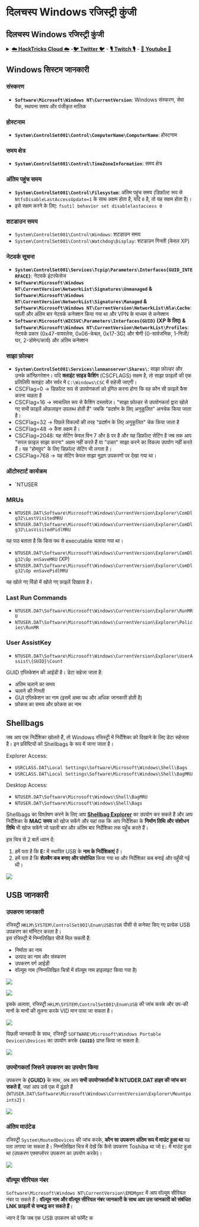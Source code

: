 # दिलचस्प Windows रजिस्ट्री कुंजी

## दिलचस्प Windows रजिस्ट्री कुंजी

<details>

<summary><a href="https://cloud.hacktricks.xyz/pentesting-cloud/pentesting-cloud-methodology"><strong>☁️ HackTricks Cloud ☁️</strong></a> -<a href="https://twitter.com/hacktricks_live"><strong>🐦 Twitter 🐦</strong></a> - <a href="https://www.twitch.tv/hacktricks_live/schedule"><strong>🎙️ Twitch 🎙️</strong></a> - <a href="https://www.youtube.com/@hacktricks_LIVE"><strong>🎥 Youtube 🎥</strong></a></summary>

* क्या आप एक **साइबर सुरक्षा कंपनी** में काम करते हैं? क्या आप अपनी **कंपनी को HackTricks में विज्ञापित** देखना चाहते हैं? या क्या आपको **PEASS के नवीनतम संस्करण या HackTricks को PDF में डाउनलोड करने का उपयोग** करने की आवश्यकता है? [**सदस्यता योजनाएं**](https://github.com/sponsors/carlospolop) की जांच करें!
* [**The PEASS Family**](https://opensea.io/collection/the-peass-family) की खोज करें, हमारा विशेष संग्रह [**NFTs**](https://opensea.io/collection/the-peass-family)
* [**आधिकारिक PEASS & HackTricks swag**](https://peass.creator-spring.com) प्राप्त करें
* **शामिल हों** [**💬**](https://emojipedia.org/speech-balloon/) [**Discord समूह**](https://discord.gg/hRep4RUj7f) या [**टेलीग्राम समूह**](https://t.me/peass) या मुझे **Twitter** पर **फ़ॉलो** करें [**🐦**](https://github.com/carlospolop/hacktricks/tree/7af18b62b3bdc423e11444677a6a73d4043511e9/\[https:/emojipedia.org/bird/README.md)[**@carlospolopm**](https://twitter.com/hacktricks\_live)**.**
* **अपने हैकिंग ट्रिक्स को** [**hacktricks रेपो**](https://github.com/carlospolop/hacktricks) **और** [**hacktricks-cloud रेपो**](https://github.com/carlospolop/hacktricks-cloud) **में पीआर जमा करके अपना योगदान दें।**

</details>

## **Windows सिस्टम जानकारी**

### संस्करण

* **`Software\Microsoft\Windows NT\CurrentVersion`**: Windows संस्करण, सेवा पैक, स्थापना समय और पंजीकृत मालिक

### होस्टनाम

* **`System\ControlSet001\Control\ComputerName\ComputerName`**: होस्टनाम

### समय क्षेत्र

* **`System\ControlSet001\Control\TimeZoneInformation`**: समय क्षेत्र

### अंतिम पहुंच समय

* **`System\ControlSet001\Control\Filesystem`**: अंतिम पहुंच समय (डिफ़ॉल्ट रूप से `NtfsDisableLastAccessUpdate=1` के साथ अक्षम होता है, यदि `0` है, तो यह सक्षम होता है)।
* इसे सक्षम करने के लिए: `fsutil behavior set disablelastaccess 0`

### शटडाउन समय

* `System\ControlSet001\Control\Windows`: शटडाउन समय
* `System\ControlSet001\Control\Watchdog\Display`: शटडाउन गिनती (केवल XP)

### नेटवर्क सूचना

* **`System\ControlSet001\Services\Tcpip\Parameters\Interfaces{GUID_INTERFACE}`**: नेटवर्क इंटरफेसेज
* **`Software\Microsoft\Windows NT\CurrentVersion\NetworkList\Signatures\Unmanaged` & `Software\Microsoft\Windows NT\CurrentVersion\NetworkList\Signatures\Managed` & `Software\Microsoft\Windows NT\CurrentVersion\NetworkList\Nla\Cache`**: पहली और अंतिम बार नेटवर्क कनेक्शन किया गया था और VPN के माध्यम से कनेक्शन
* **`Software\Microsoft\WZCSVC\Parameters\Interfaces{GUID}` (XP के लिए) & `Software\Microsoft\Windows NT\CurrentVersion\NetworkList\Profiles`**: नेटवर्क प्रकार (0x47-वायरलेस, 0x06-केबल, 0x17-3G) और श्रेणी (0-सार्वजनिक, 1-निजी/घर, 2-डोमेन/कार्य) और अंतिम कनेक्शन

### साझा फ़ोल्डर

* **`System\ControlSet001\Services\lanmanserver\Shares\`**: साझा फ़ोल्डर और उनके कॉन्फ़िगरेशन। यदि **क्लाइंट साइड कैशिंग** (CSCFLAGS) सक्षम है, तो साझा फ़ाइलों की एक प्रतिलिपि क्लाइंट और सर्वर में `C:\Windows\CSC` में सहेजी जाएगी।
* CSCFlag=0 -> डिफ़ॉल्ट रूप से उपयोगकर्ता को इंगित करना होगा कि वह कौन सी फ़ाइलें कैश करना चाहता है
* CSCFlag=16 -> स्वचालित रूप से कैशिंग दस्तावेज़। "साझा फ़ोल्डर से उपयोगकर्ता द्वारा खोले गए सभी फ़ाइलें ऑफ़लाइन उपलब्ध होती हैं" जबकि "प्रदर्शन के लिए अनुकूलित" अनचेक किया जाता है।
* CSCFlag=32 -> पिछले विकल्पों की तरह "प्रदर्शन के लिए अनुकूलित" चेक किया जाता है
* CSCFlag=48 -> कैश अक्षम है।
* CSCFlag=2048: यह सेटिंग केवल विन 7 और 8 पर है और यह डिफ़ॉल्ट सेटिंग है जब तक आप "सरल फ़ाइल साझा करना" अक्षम नहीं करते हैं या "उन्नत" साझा करने का विकल्प उपयोग नहीं करते हैं। यह "होमग्रुप" के लिए डिफ़ॉल्ट सेटिंग भी लगता है।
* CSCFlag=768 -> यह सेटिंग केवल साझा मुद्रण उपकरणों पर देखा गया था।

### ऑटोस्टार्ट कार्यक्रम

* `NTUSER
### MRUs

* `NTUSER.DAT\Software\Microsoft\Windows\CurrentVersion\Explorer\ComDlg32\LastVisitedMRU`
* `NTUSER.DAT\Software\Microsoft\Windows\CurrentVersion\Explorer\ComDlg32\LasVisitedPidlMRU`

यह पाठ बताता है कि किस पथ से executable चलाया गया था।

* `NTUSER.DAT\Software\Microsoft\Windows\CurrentVersion\Explorer\ComDlg32\Op enSaveMRU` (XP)
* `NTUSER.DAT\Software\Microsoft\Windows\CurrentVersion\Explorer\ComDlg32\Op enSavePidlMRU`

यह खोले गए विंडो में खोले गए फ़ाइलें दिखाता है।

### Last Run Commands

* `NTUSER.DAT\Software\Microsoft\Windows\CurrentVersion\Explorer\RunMRU`
* `NTUSER.DAT\Software\Microsoft\Windows\CurrentVersion\Explorer\Policies\RunMR`

### User AssistKey

* `NTUSER.DAT\Software\Microsoft\Windows\CurrentVersion\Explorer\UserAssist\{GUID}\Count`

GUID एप्लिकेशन की आईडी है। डेटा सहेजा जाता है:

* अंतिम चलाने का समय
* चलाने की गिनती
* GUI एप्लिकेशन का नाम (इसमें अब्स पथ और अधिक जानकारी होती है)
* फ़ोकस का समय और फ़ोकस का नाम

## Shellbags

जब आप एक निर्देशिका खोलते हैं, तो Windows रजिस्ट्री में निर्देशिका को दिखाने के लिए डेटा सहेजता है। इन प्रविष्टियों को Shellbags के रूप में जाना जाता है।

Explorer Access:

* `USRCLASS.DAT\Local Settings\Software\Microsoft\Windows\Shell\Bags`
* `USRCLASS.DAT\Local Settings\Software\Microsoft\Windows\Shell\BagMRU`

Desktop Access:

* `NTUSER.DAT\Software\Microsoft\Windows\Shell\BagMRU`
* `NTUSER.DAT\Software\Microsoft\Windows\Shell\Bags`

Shellbags का विश्लेषण करने के लिए आप [**Shellbag Explorer**](https://ericzimmerman.github.io/#!index.md) का उपयोग कर सकते हैं और आप निर्देशिका के **MAC समय** को खोज सकेंगे और यहां तक कि आप निर्देशिका के **निर्माण तिथि और संशोधन तिथि** भी खोज सकेंगे जो पहली बार और अंतिम बार निर्देशिका तक पहुँच करते हैं।

इस चित्र से 2 बातें ध्यान दें:

1. हमें पता है कि **E:** में स्थापित USB के **नाम के निर्देशिकाएं** हैं।
2. हमें पता है कि **शेलबैग कब बनाए और संशोधित** किया गया था और निर्देशिका कब बनाई और पहुँची गई थी।

![](<../../../.gitbook/assets/image (475).png>)

## USB जानकारी

### उपकरण जानकारी

रजिस्ट्री `HKLM\SYSTEM\ControlSet001\Enum\USBSTOR` पीसी से कनेक्ट किए गए प्रत्येक USB उपकरण का मॉनिटर करता है।\
इस रजिस्ट्री में निम्नलिखित चीजें मिल सकती हैं:

* निर्माता का नाम
* उत्पाद का नाम और संस्करण
* उपकरण वर्ग आईडी
* वॉल्यूम नाम (निम्नलिखित चित्रों में वॉल्यूम नाम हाइलाइट किया गया है)

![](<../../../.gitbook/assets/image (477).png>)

![](<../../../.gitbook/assets/image (479) (1).png>)

इसके अलावा, रजिस्ट्री `HKLM\SYSTEM\ControlSet001\Enum\USB` की जांच करके और उप-की मानों के मानों की तुलना करके VID मान पाया जा सकता है।

![](<../../../.gitbook/assets/image (478).png>)

पिछली जानकारी के साथ, रजिस्ट्री `SOFTWARE\Microsoft\Windows Portable Devices\Devices` का उपयोग करके **`{GUID}`** प्राप्त किया जा सकता है:

![](<../../../.gitbook/assets/image (480).png>)

### उपयोगकर्ता जिसने उपकरण का उपयोग किया

उपकरण के **{GUID}** के साथ, अब आप **सभी उपयोगकर्ताओं के NTUDER.DAT हाइव की जांच कर सकते हैं**, जहां आप उसे एक में ढूंढ़ते हैं (`NTUSER.DAT\Software\Microsoft\Windows\CurrentVersion\Explorer\Mountpoints2`)।

![](<../../../.gitbook/assets/image (481).png>)

### अंतिम माउंटेड

रजिस्ट्री `System\MoutedDevices` की जांच करके, **कौन सा उपकरण अंतिम रूप में माउंट हुआ था** यह पता लगाया जा सकता है। निम्नलिखित चित्र में देखें कि कैसे उपकरण Toshiba था जो `E:` में माउंट हुआ था (उपकरण एक्सप्लोरर उपकरण का उपयोग करके)।

![](<../../../.gitbook/assets/image (483) (1) (1).png>)

### वॉल्यूम सीरियल नंबर

`Software\Microsoft\Windows NT\CurrentVersion\EMDMgmt` में आप वॉल्यूम सीरियल नंबर पा सकते हैं। **वॉल्यूम नाम और वॉल्यूम सीरियल नंबर जानकारी के साथ आप उस जानकारी को संबंधित LNK फ़ाइलों से सम्बद्ध कर सकते हैं**।

ध्यान दें कि जब एक USB उपकरण को फॉर्मेट क
